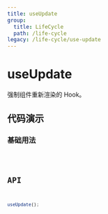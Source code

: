 ```yaml
---
title: useUpdate
group:
  title: LifeCycle
  path: /life-cycle
legacy: /life-cycle/use-update
---
```


# useUpdate

强制组件重新渲染的 Hook。

## 代码演示

### 基础用法

<code src="./demos/Demo1.tsx" />

## API

```typescript
useUpdate();
```

